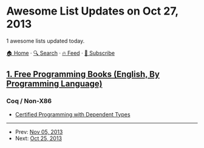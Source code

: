 # Awesome List Updates on Oct 27, 2013

1 awesome lists updated today.

[🏠 Home](/README.md) · [🔍 Search](https://www.trackawesomelist.com/search/) · [🔥 Feed](https://www.trackawesomelist.com/rss.xml) · [📮 Subscribe](https://trackawesomelist.us17.list-manage.com/subscribe?u=d2f0117aa829c83a63ec63c2f&id=36a103854c)



## [1. Free Programming Books (English, By Programming Language)](/content/EbookFoundation/free-programming-books/README.md)

### Coq / Non-X86

*   [Certified Programming with Dependent Types](http://adam.chlipala.net/cpdt/html/toc.html)

---

- Prev: [Nov 05, 2013](/content/2013/11/05/README.md)
- Next: [Oct 25, 2013](/content/2013/10/25/README.md)